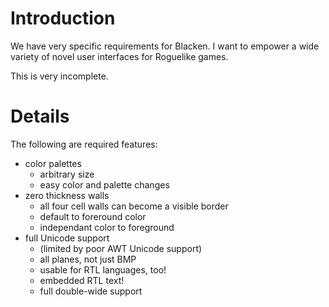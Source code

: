 # Introduction #

We have very specific requirements for Blacken. I want to empower a wide variety of novel user interfaces for Roguelike games.

This is very incomplete.

# Details #

The following are required features:
  * color palettes
    * arbitrary size
    * easy color and palette changes
  * zero thickness walls
    * all four cell walls can become a visible border
    * default to foreround color
    * independant color to foreground
  * full Unicode support
    * (limited by poor AWT Unicode support)
    * all planes, not just BMP
    * usable for RTL languages, too!
    * embedded RTL text!
    * full double-wide support